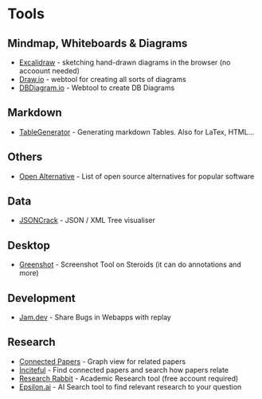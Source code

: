 # Tools

## Mindmap, Whiteboards & Diagrams
- [Excalidraw](https://excalidraw.com/) - sketching hand-drawn diagrams in the browser (no accoount needed)
- [Draw.io](https://app.diagrams.net/) - webtool for creating all sorts of diagrams
- [DBDiagram.io](https://dbdiagram.io/d) - Webtool to create DB Diagrams

## Markdown
- [TableGenerator](https://www.tablesgenerator.com/markdown_tables) - Generating markdown Tables. Also for LaTex, HTML...

## Others
- [Open Alternative](https://openalternative.co) - List of open source alternatives for popular software

## Data
- [JSONCrack](https://jsoncrack.com/) - JSON / XML Tree visualiser

## Desktop
- [Greenshot](https://getgreenshot.org/) - Screenshot Tool on Steroids (it can do annotations and more)

## Development
- [Jam.dev](https://jam.dev) - Share Bugs in Webapps with replay

## Research
- [Connected Papers](https://www.connectedpapers.com) - Graph view for related papers
- [Inciteful](https://inciteful.xyz) - Find connected papers and search how papers relate
- [Research Rabbit](https://researchrabbitapp.com/) - Academic Research tool (free account required)
- [Epsilon.ai](https://www.epsilon-ai.com/) - AI Search tool to find relevant research to your question
